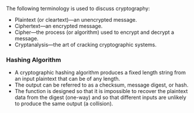 The following terminology is used to discuss cryptography: 

 - Plaintext (or cleartext)—an unencrypted message. 
 - Ciphertext—an encrypted message. 
 - Cipher—the process (or algorithm) used to encrypt and decrypt a message. 
 - Cryptanalysis—the art of cracking cryptographic systems. 

### Hashing Algorithm
 -  A cryptographic hashing algorithm produces a fixed length string from an input plaintext that can be of any length. 
 -  The output can be referred to as a checksum, message digest, or hash. 
 -  The function is designed so that it is impossible to recover the plaintext data from the digest (one-way) and so that different inputs are unlikely to produce the same output (a collision).
